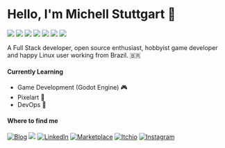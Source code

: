 # Hello, I'm Michell Stuttgart 👋

![](https://img.shields.io/badge/Code-Python-informational?style=flat-square&logo=python&logoColor=white&color=8ec07c)
![](https://img.shields.io/badge/Code-Java-informational?style=flat-square&logo=java&logoColor=white&color=8ec07c)
![](https://img.shields.io/badge/Shell-Bash-informational?style=flat-square&logo=gnu-bash&logoColor=white&color=8ec07c)
![](https://img.shields.io/badge/Tools-PostgreSQL-informational?style=flat-square&logo=postgresql&logoColor=white&color=8ec07c)
![](https://img.shields.io/badge/Tools-Ansible-informational?style=flat-square&logo=ansible&logoColor=white&color=8ec07c)
![](https://img.shields.io/badge/Tools-Git-informational?style=flat-square&logo=git&logoColor=white&color=8ec07c)
![](https://img.shields.io/badge/OS-Linux-informational?style=flat-square&logo=linux&logoColor=white&color=8ec07c)

A Full Stack developer, open source enthusiast, hobbyist game developer and happy Linux user working from Brazil. 🇧🇷

#### Currently Learning

* Game Development (Godot Engine) :video_game:
* Pixelart :art:
* DevOps :robot:

#### Where to find me
<p>
  <a href="https://mstuttgart.github.io/" target="_blank"><img alt="Blog" src="https://img.shields.io/badge/blog-teal.svg?color=8ec07c&style=for-the-badge&logo=www&logoColor=afc8a0" /></a>
  <a href="mailto:michellstut@gmail.com" style="text-decoration:none"><img src = "https://img.shields.io/badge/gmail-c14438?&style=for-the-badge&logo=gmail&logoColor=white"></a> 
  <a href="https://www.linkedin.com/in/mstuttgart" target="_blank"><img alt="LinkedIn" src="https://img.shields.io/badge/linkedin-%230077B5.svg?&style=for-the-badge&logo=linkedin&logoColor=white" /></a>
  <a href="https://marketplace.visualstudio.com/publishers/mstuttgart" target="_blank"><img alt="Marketplace" src="https://img.shields.io/badge/marketplace-yellow.svg?&style=for-the-badge&logo=visual-studio-code&logoColor=white" /></a>
  <a href="https://mstuttgart.itch.io" target="_blank"><img alt="Itchio" src="https://img.shields.io/badge/itchio-gray.svg?&style=for-the-badge&logo=itch.io&logoColor=white" /></a>
    <a href="https://www.instagram.com/mstuttgart/" target="_blank"><img alt="Instagram" src="https://img.shields.io/badge/Instagram-E4405F?style=for-the-badge&logo=instagram&logoColor=white" /></a>
</p>
